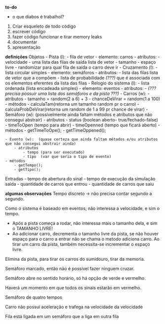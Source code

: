 __to-do__
- o que diabos é trabalhoI?
1. Criar esqueleto de todo código
2. escrever código
3. fazer código funcionar e tirar memory leaks
4. documentar
5. apresentação

__definições__
Objetos
    - Pista (l):
        - fila de vetor
        - elemento: carros
        - atributos:
            - velocidade
            - uma lista das filas de saída lista de vetor
            - tamanho
            - espaço livre
            - randomizar para qual fila de saída o carro deve ir
    - Cruzamento (l):
        - lista circular simples
        - elemento: semáforos
        - atributos:
            - lista das filas lista de vetor que a compõem
            - lista de probabilidade _(???)_ que é associada com os elementos eferentes da lista das filas
    - Relogio do sistema (l):
        - lista ordenada (lista encadeada simples)
        - elemento: eventos
        - atributos:
            - _(??? precisa possuir uma lista dos semáforos e da pista ???)_
    - Carros (w):
        - atributos
            - tamanho = random(2 a 6) + 3
	    - chanceDeVirar = random(1 a 100)
	- métodos
	    - calculaTam(retorna um tamanho random pr o carro)
	    - calculaProbDeVirar(retorna um random de 1 a 99 pr chance de virar)
    - Semáforo (w):  (possívelmente ainda faltam métodos e atributos que não consegui abstrair)
        - atributos
            - status (boolean aberto- true/fechado-false)
            - timeToOpen (tempo para abrir)
	    - timeOpenned (tempo que ficará aberto)
	- métodos
	    - getTimeToOpe();
	    - getTimeOppened();


    - Evento (w):  (quase certeza que ainda faltam métodos e/ou atributos que não consegui abstrair ainda)	
        - atributos
            - tempo (para ser executado)
            - tipo  (var que seria o tipo de evento)
	- métodos
	    - getTempo();
	    - getTipo();

Entradas
    - tempo de abertura do sinal
    - tempo de execução da simulação
saída
    - quantidade de carros que entrou
    - quantidade de carros que saiu

__algumas observações__
Tempo discreto -> não precisa contar segundo a segundo.

Como o sistema  é baseado em eventos, não interessa a velocidade, e sim o tempo.
- Após a pista começa a rodar, não interessa mais o tamanho dela, e sim o TAMANHO LIVRE!
- Ao adicionar carro, decrementa o tamanho livre da pista, se não houver espaço para o carro a entrar não se chama o metodo adiciona carro. Ao tirar um carro da pista, também necessita-se
incrementar o espaço livre.

Elimina da pista, para tirar os carros do sumidouro, tirar da memoria.

Semáforo marcado, então não é possível fazer ninguem cruzar.

Semáforo abre no sentido horário, só há opção de verde e vermelho.

Haverá um momento em que todos os sinais estarão em vermelho.

Semáforo de quatro tempos

Carro não possui aceleração e trafega na velocidade da velocidade

Fila está ligada em um semáforo que a liga em outra fila








